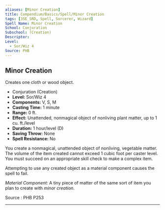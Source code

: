 ```yaml
---
aliases: [Minor Creation]
title: Compendium/Basics/Spell/Minor Creation
tags: [35E_SRD, Spell, Sorcerer, Wizard]
Spell Name: Minor Creation
School: Conjuration
Subschool: (Creation)
Descriptor: 
Level:
  - Sor/Wiz 4
Source: PHB
---
```



## Minor Creation

Creates one cloth or wood object.

*   Conjuration (Creation)
*   **Level:** Sor/Wiz 4
*   **Components:** V, S, M
*   **Casting Time:** 1 minute
*   **Range:** 0 ft.
*   **Effect:** Unattended, nonmagical object of nonliving plant matter, up to 1 cu. ft./level
*   **Duration:** 1 hour/level (D)
*   **Saving Throw:** None
*   **Spell Resistance:** No

<p>You create a nonmagical, unattended object of nonliving, vegetable matter. The volume of the item created cannot exceed 1 cubic foot per caster level. You must succeed on an appropriate skill check to make a complex item.</p><p>Attempting to use any created object as a material component causes the spell to fail.</p><p><i>Material Component:</i> A tiny piece of matter of the same sort of item you plan to create with <i>minor creation</i>.</p>

Source : PHB P253

---
